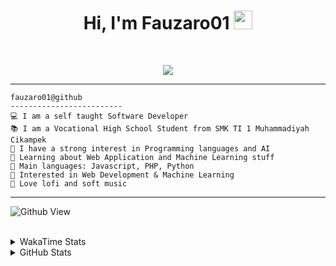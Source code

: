 <h1 align="center">
Hi, I'm Fauzaro01
  <img src="https://media.giphy.com/media/hvRJCLFzcasrR4ia7z/giphy.gif" width="30"></h1>
<br/>

<p align="center">
  <a href="https://github.com/DenverCoder1/readme-typing-svg">
    <img src="https://readme-typing-svg.herokuapp.com?lines=Chill%20and%20Coding;Full+Stack+Web+Developer;Student;Software%20Develover;Always%20learning%20new%20things&center=true&width=380&height=45">
  </a>
</p>

<hr>

```
fauzaro01@github
-------------------------
💻 I am a self taught Software Developer
📚 I am a Vocational High School Student from SMK TI 1 Muhammadiyah Cikampek
📝 I have a strong interest in Programming languages and AI
🌱 Learning about Web Application and Machine Learning stuff
🌟 Main languages: Javascript, PHP, Python
🚩 Interested in Web Development & Machine Learning
🎵 Love lofi and soft music 
```

<hr>

![Github View](https://komarev.com/ghpvc/?username=fauzaro01&style=flat-square)
<br><br>
<details>
  <summary>
     WakaTime Stats
  </summary>
  <br>
  <!--START_SECTION:waka-->

```txt
From: 10 September 2021 - To: 21 March 2025

Total Time: 800 hrs 24 mins

JavaScript          237 hrs 13 mins ███████▒░░░░░░░░░░░░░░░░░   29.64 %
PHP                 158 hrs 40 mins █████░░░░░░░░░░░░░░░░░░░░   19.82 %
HTML                100 hrs 27 mins ███░░░░░░░░░░░░░░░░░░░░░░   12.55 %
Blade Template      77 hrs 58 mins  ██▒░░░░░░░░░░░░░░░░░░░░░░   09.74 %
EJS                 56 hrs 49 mins  █▓░░░░░░░░░░░░░░░░░░░░░░░   07.10 %
Java                41 hrs 50 mins  █▒░░░░░░░░░░░░░░░░░░░░░░░   05.23 %
CSS                 32 hrs 29 mins  █░░░░░░░░░░░░░░░░░░░░░░░░   04.06 %
JSON                30 hrs 34 mins  █░░░░░░░░░░░░░░░░░░░░░░░░   03.82 %
Python              13 hrs 26 mins  ▒░░░░░░░░░░░░░░░░░░░░░░░░   01.68 %
Other               6 hrs 24 mins   ▒░░░░░░░░░░░░░░░░░░░░░░░░   00.80 %
```

<!--END_SECTION:waka-->
</details>
<details>
  <summary>
    GitHub Stats
  </summary>
  <br>
  <div align="center">
    <img src="https://github-readme-stats.vercel.app/api?username=Fauzaro01&show_icons=true&theme=algolia" alt="Fauzaro01's GitHub Stats" style="margin: 20px;" />
    <img src="https://github-readme-streak-stats.herokuapp.com/?user=Fauzaro01&theme=algolia" alt="Fauzaro01's GitHub Streak" style="margin: 20px;" />
  </div>

  <div align="center">
    <img src="https://github-readme-stats.vercel.app/api?username=Fauzaro01&show_icons=true&locale=en&count_private=true&hide_rank=true&custom_title=My%20GitHub%20Stats&disable_animations=true&theme=algolia" alt="Fauzaro01's Stars" style="margin: 20px;" />
    <img src="https://github-readme-stats.vercel.app/api/top-langs/?username=Fauzaro01&langs_count=8&theme=algolia&layout=compact" alt="Top Languages" style="margin: 20px;" />
  </div>
</details>
